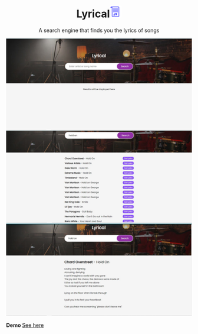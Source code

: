 <h1 align="center">Lyrical<img src="images/2.png" alt="img" /></h1>
<p align="center">A search engine that finds you the lyrics of songs</p>

<p align="center">
<img src="images/ss1.jpg" alt="ss1"/>
<img src="images/ss2.jpg" alt="ss2"/>
<img src="images/ss3.jpg" alt="ss3"/>
</p>
                                  
<b>Demo </b><a href="https://lyrical-hs.netlify.app/"> See here </a>

